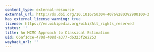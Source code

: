 ```yaml
---
content_type: external-resource
external_url: http://dx.doi.org/10.1016/S0304-4076%2803%2900100-3
has_external_license_warning: true
license: https://en.wikipedia.org/wiki/All_rights_reserved
status: ''
title: An MCMC Approach to Classical Estimation
uid: 66af1dce-470d-408d-a377-d6323f2e2253
wayback_url: ''
---
```

